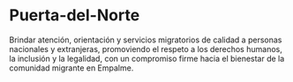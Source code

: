 # Puerta-del-Norte
Brindar atención, orientación y servicios migratorios de calidad a personas nacionales y extranjeras, promoviendo el respeto a los derechos humanos, la inclusión y la legalidad, con un compromiso firme hacia el bienestar de la comunidad migrante en Empalme.
